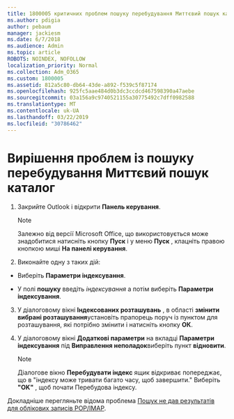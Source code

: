 ```yaml
---
title: 1800005 критичних проблем пошуку перебудування Миттєвий пошук каталог
ms.author: pdigia
author: pebaum
manager: jackiesm
ms.date: 6/7/2018
ms.audience: Admin
ms.topic: article
ROBOTS: NOINDEX, NOFOLLOW
localization_priority: Normal
ms.collection: Adm_O365
ms.custom: 1800005
ms.assetid: 812a5c80-db64-43de-a892-f539c5f87174
ms.openlocfilehash: 925fc5aae484d0b3dc3ccdcd467598390a47aebe
ms.sourcegitcommit: 03a156a9c9740521155a30775492c7dff0982588
ms.translationtype: MT
ms.contentlocale: uk-UA
ms.lasthandoff: 03/22/2019
ms.locfileid: "30786462"
---
```

# <a name="fix-search-issues-by-rebuilding-your-instant-search-catalog"></a>Вирішення проблем із пошуку перебудування Миттєвий пошук каталог

1. Закрийте Outlook і відкрити **Панель керування**.
    
    > [!NOTE]
    > Залежно від версії Microsoft Office, що використовується може знадобитися натисніть кнопку **Пуск** і у меню **Пуск** , клацніть правою кнопкою миші **На панелі керування**. 
  
2. Виконайте одну з таких дій:
    
  - Виберіть **Параметри індексування**.
    
  - У полі **пошуку** введіть *індексування* а потім виберіть **Параметри індексування**.
    
3. У діалоговому вікні **Індексованих розташувань** , в області **змінити вибрані розташування**установіть прапорець поруч із пунктом для розташування, які потрібно змінити і натисніть кнопку **ОК**.
    
4. У діалоговому вікні **Додаткові параметри** на вкладці **Параметри індексування** під **Виправлення неполадок**виберіть пункт **відновити**.
    
    > [!NOTE]
    > Діалогове вікно **Перебудувати індекс** ящик відкриває попереджає, що в "індексу може тривати багато часу, щоб завершити." Виберіть **"OK"** , щоб почати Перебудова індексу. 
  
Докладніше перегляньте відома проблема [Пошук не дав результатів для облікових записів POP/IMAP](https://support.office.com/article/51c9d2c7-a3db-4358-afdf-50d3a9e57039.aspx).
  

